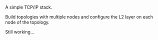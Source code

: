 A simple TCP/IP stack. 

Build topologies with multiple nodes and configure the L2 layer on each node of the topology.

Still working...
